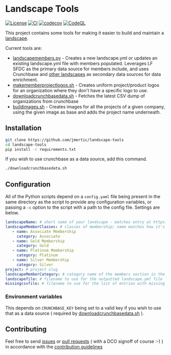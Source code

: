 # Landscape Tools

[![License](https://img.shields.io/github/license/jmertic/landscape-tools)](LICENSE)
[![CI](https://github.com/jmertic/landscape-tools/workflows/CI/badge.svg)](https://github.com/jmertic/landscape-tools/actions?query=workflow%3ACI)
[![codecov](https://codecov.io/gh/jmertic/landscape-tools/graph/badge.svg?token=A05TDQO69V)](https://codecov.io/gh/jmertic/landscape-tools)
[![CodeQL](https://github.com/jmertic/landscape-tools/actions/workflows/codeql.yml/badge.svg)](https://github.com/jmertic/landscape-tools/actions/workflows/codeql.yml)

This project contains some tools for making it easier to build and maintain a [landscape](https://github.com/cncf/landscapeapp).

Current tools are:

- [landscapemembers.py](landscapemembers.py) - Creates a new landscape.yml or updates an existing landscape.yml file with members populated. Leverages LF SFDC as the primary data source for members include, and uses Crunchbase and [other landscapes](https://github.com/cncf/landscapeapp/blob/master/landscapes.yml) as secondary data sources for data enrichment.
- [makememberprojectlogos.sh](makememberprojectlogos.sh) - Creates uniform project/product logos for an organization where they don't have a specific logo to use.
- [downloadcrunchbasedata.sh](downloadcrunchbasedata.sh) - Fetches the latest CSV dump of organizations from crunchbase
- [buildimages.sh](buildimages.sh) - Creates images for all the projects of a given company, using the given image as base and adds the project name underneath.

## Installation

```bash
git clone https://github.com/jmertic/landscape-tools
cd landscape-tools
pip install -r requirements.txt
```

If you wish to use crunchbase as a data source, add this command.

```bash
./downloadcrunchbasedata.sh 
```

## Configuration

All of the Python scripts depend on a `config.yaml` file being present in the same directory as the script to provide any configuration variables, or passing a `-c` option to the script with a path to the config file. Settings are below.

```yaml
landscapeName: # short name of your landscape - matches entry at https://github.com/cncf/landscapeapp/blob/master/landscapes.yml
landscapeMemberClasses: # classes of membership; name matches how it's listed in LF SFDC, and category how it will be listed in the landscape. Example below...
   - name: Associate Membership
     category: Associate
   - name: Gold Membership
     category: Gold
   - name: Platinum Membership
     category: Platinum
   - name: Silver Membership
     category: Silver
project: # project slug
landscapeMemberCategory: # category name of the members section in the landscape.yml file
landscapefile: # filename to use for the outputted landscape.yml file
missingcsvfile: # filename to use for the list of entries with missing parts ( such as a logo, website, or crunchbase entry )
```

### Environment variables

This depends on `CRUNCHBASE_KEY` being set to a valid key if you wish to use that as a data source ( required by [downloadcrunchbasedata.sh](downloadcrunchbasedata.sh) ).

## Contributing

Feel free to send [issues](/issues) or [pull requests](/pulls) ( with a DCO signoff of course :-) ) in accordance with the [contribution guidelines](CONTRIBUTING.md)
